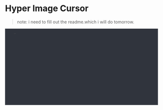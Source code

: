 # Hyper Image Cursor

> note: i need to fill out the readme.which i will do tomorrow.

<img src="https://raw.githubusercontent.com/itsthatguy/hyper-image-cursor/master/screenshot.gif?v=2" width="620">
